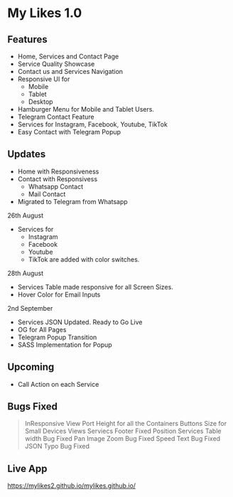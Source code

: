 # My Likes 1.0

## Features
 - Home, Services and Contact Page
 - Service Quality Showcase
 - Contact us and Services Navigation
 - Responsive UI for 
    - Mobile
    - Tablet
    - Desktop
 - Hamburger Menu for Mobile and Tablet Users.
 - Telegram Contact Feature
 - Services for Instagram, Facebook, Youtube, TikTok
 - Easy Contact with Telegram Popup

## Updates
 - Home with Responsiveness
 - Contact with Responsivess
    - Whatsapp Contact
    - Mail Contact
 - Migrated to Telegram from Whatsapp 

 26th August
 - Services for 
    - Instagram
    - Facebook
    - Youtube
    - TikTok
   are added with color switches.

 28th August
 - Services Table made responsive for all Screen Sizes.
 - Hover Color for Email Inputs
 
 2nd September
 - Services JSON Updated. Ready to Go Live
 - OG for All Pages
 - Telegram Popup Transition
 - SASS Implementation for Popup


## Upcoming
 - Call Action on each Service

## Bugs Fixed
> InResponsive View Port Height for all the Containers
> Buttons Size for Small Devices Views
> Serviecs Footer Fixed Position
> Services Table width Bug Fixed
> Pan Image Zoom Bug Fixed
> Speed Text Bug Fixed
> JSON Typo Bug Fixed


## Live App
https://mylikes2.github.io/mylikes.github.io/